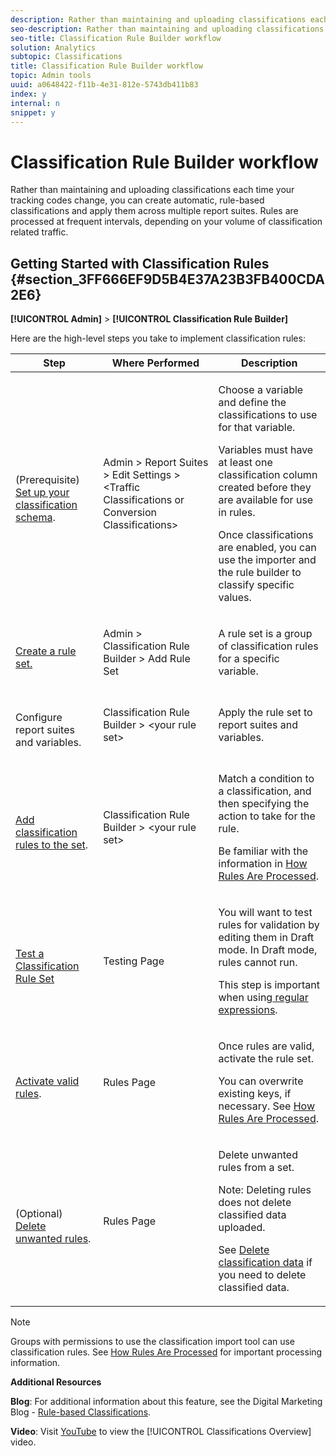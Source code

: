 ```yaml
---
description: Rather than maintaining and uploading classifications each time your tracking codes change, you can create automatic, rule-based classifications and apply them across multiple report suites. Rules are processed at frequent intervals, depending on your volume of classification related traffic.
seo-description: Rather than maintaining and uploading classifications each time your tracking codes change, you can create automatic, rule-based classifications and apply them across multiple report suites. Rules are processed at frequent intervals, depending on your volume of classification related traffic.
seo-title: Classification Rule Builder workflow
solution: Analytics
subtopic: Classifications
title: Classification Rule Builder workflow
topic: Admin tools
uuid: a0648422-f11b-4e31-812e-5743db411b83
index: y
internal: n
snippet: y
---
```


# Classification Rule Builder workflow

Rather than maintaining and uploading classifications each time your tracking codes change, you can create automatic, rule-based classifications and apply them across multiple report suites. Rules are processed at frequent intervals, depending on your volume of classification related traffic.

## Getting Started with Classification Rules {#section_3FF666EF9D5B4E37A23B3FB400CDA2E6}

**[!UICONTROL Admin]** > **[!UICONTROL Classification Rule Builder]**

Here are the high-level steps you take to implement classification rules: 

<table id="table_DF3A0DFCA34C4A40BD7930E07FB28C00"> 
 <thead> 
  <tr> 
   <th colname="col01" class="entry"> Step </th> 
   <th colname="col02" class="entry"> Where Performed </th> 
   <th colname="col2" class="entry"> Description </th> 
  </tr> 
 </thead>
 <tbody> 
  <tr> 
   <td colname="col01"> <p style="text-align: center;"><img href="assets/step1_icon.png" id="image_2B9410A896C64591A852DD0FFE5CB1BA" /> </p> <p>(Prerequisite) <a href="https://marketing.adobe.com/resources/help/en_US/reference/?f=c_classifications" format="https" scope="external"> Set up your classification schema</a>. </p> </td> 
   <td colname="col02"> <span class="uicontrol"> Admin</span> &gt; <span class="uicontrol"> Report Suites</span> &gt; <span class="uicontrol"> Edit Settings</span> &gt; <span class="term"> &lt;Traffic Classifications or Conversion Classifications&gt;</span> </td> 
   <td colname="col2"> <p>Choose a variable and define the classifications to use for that variable. </p> <p>Variables must have at least one classification column created before they are available for use in rules. </p> <p> Once classifications are enabled, you can use the importer and the rule builder to classify specific values. </p> </td> 
  </tr> 
  <tr> 
   <td colname="col01"> <p style="text-align: center;"><img href="assets/step2_icon.png" id="image_D19C29A109C844E598E7343E89E92B88" /> </p> <p> <a href="../../../components/c-classifications2/crb/classification-rule-set.md#task_86F216DFD2534FA181E64ABDF306782B" format="dita" scope="local"> Create a rule set. </a> </p> </td> 
   <td colname="col02"> <p><span class="uicontrol"> Admin</span> &gt; <span class="uicontrol"> Classification Rule Builder</span> &gt; <span class="uicontrol"> Add Rule Set</span> </p> </td> 
   <td colname="col2"> <p>A rule set is a group of classification rules for a specific variable. </p> </td> 
  </tr> 
  <tr> 
   <td colname="col01"> <p style="text-align: center;"><img href="assets/step3_icon.png" id="image_EDD01A95F5D7427A9AA97EA713735083" /> </p> <p>Configure report suites and variables. </p> </td> 
   <td colname="col02"> <p><span class="uicontrol"> Classification Rule Builder</span> &gt; <span class="term"> &lt;your rule set&gt;</span> </p> </td> 
   <td colname="col2"> <p>Apply the rule set to report suites and variables. </p> </td> 
  </tr> 
  <tr> 
   <td colname="col01"> <p style="text-align: center;"><img href="assets/step4_icon.png" id="image_6F19EBE7EDAF458A86E529247D9ECCB1" /> </p> <p> <a href="../../../components/c-classifications2/crb/classification-quickstart-rules.md#concept_CF2F64BD96454FBFAA84638FC7DEA263" format="dita" scope="local"> Add classification rules to the set</a>. </p> </td> 
   <td colname="col02"> <p><span class="uicontrol"> Classification Rule Builder</span> &gt; <span class="term"> &lt;your rule set&gt;</span> </p> </td> 
   <td colname="col2"> <p>Match a condition to a classification, and then specifying the action to take for the rule. </p> <p>Be familiar with the information in <a href="../../../components/c-classifications2/crb/classification-quickstart-rules.md#concept_A67A23F523844D37898583C632DB9D25" format="dita" scope="local"> How Rules Are Processed</a>. </p> </td> 
  </tr> 
  <tr> 
   <td colname="col01"> <p style="text-align: center;"><img href="assets/step5_icon.png" id="image_061EB089A8EF4165B6A81CC645F2B43A" /> </p> <p><a href="../../../components/c-classifications2/crb/classification-quickstart-rules.md#task_618A1E7CC8664E728F312250E8367158" format="dita" scope="local"> Test a Classification Rule Set</a> </p> </td> 
   <td colname="col02"> <p> <span class="wintitle"> Testing</span> Page </p> </td> 
   <td colname="col2"> <p>You will want to test rules for validation by editing them in Draft mode. In Draft mode, rules cannot run. </p> <p> This step is important when using<a href="../../../components/c-classifications2/crb/classification-quickstart-rules.md#concept_8A63F9BCF9484963962E14E6286D312D" format="dita" scope="local"> regular expressions</a>. </p> </td> 
  </tr> 
  <tr> 
   <td colname="col01"> <p style="text-align: center;"><img href="assets/step6_icon.png" id="image_0F2AD6AE741D4B63A9B69CD1EBCCB8B1" /> </p> <p> <a href="../../../components/c-classifications2/crb/classification-rule-definitions.md#section_4A5BF384EEEE4994B6DC888339833529" format="dita" scope="local"> Activate valid rules</a>. </p> </td> 
   <td colname="col02"> <span class="wintitle"> Rules</span> Page </td> 
   <td colname="col2"> <p>Once rules are valid, activate the rule set. </p> <p>You can overwrite existing keys, if necessary. See <a href="../../../components/c-classifications2/crb/classification-quickstart-rules.md#concept_A67A23F523844D37898583C632DB9D25" format="dita" scope="local"> How Rules Are Processed</a>. </p> </td> 
  </tr> 
  <tr> 
   <td colname="col01"> <p style="text-align: center;"><img href="assets/step7_icon.png" id="image_89BFBE52C55044D08F27F9C0B6040F3F" /> </p> <p>(Optional) <a href="../../../components/c-classifications2/crb/classification-rule-definitions.md#section_4A5BF384EEEE4994B6DC888339833529" format="dita" scope="local"> Delete unwanted rules</a>. </p> </td> 
   <td colname="col02"> <p> <span class="wintitle"> Rules</span> Page </p> </td> 
   <td colname="col2"> <p>Delete unwanted rules from a set. </p> <p>Note:  Deleting rules does not delete classified data uploaded. </p> <p>See <a href="../../../components/c-classifications2/c-classifications-importer/t-delete-classification-data.md#task_105C3761180A4D21B8395730C39B5F89" format="dita" scope="local"> Delete classification data</a> if you need to delete classified data. </p> </td> 
  </tr> 
 </tbody> 
</table>

>[!NOTE]
>
>Groups with permissions to use the classification import tool can use classification rules. See [How Rules Are Processed](../../../components/c-classifications2/crb/classification-quickstart-rules.md#concept_A67A23F523844D37898583C632DB9D25) for important processing information.

**Additional Resources**

**Blog**: For additional information about this feature, see the Digital Marketing Blog - [Rule-based Classifications](http://blogs.adobe.com/digitalmarketing/analytics/rule-based-classifications-part-1-making-classifications-easier/?utm_source=feedburner&utm_medium=feed&utm_campaign=Feed%3A+AdobeDigitalMarketing+%28Adobe+Digital+Marketing+Blog%29).

**Video**: Visit [YouTube](https://www.youtube.com/watch?v=6laI5SBXY-I) to view the [!UICONTROL Classifications Overview] video. 
